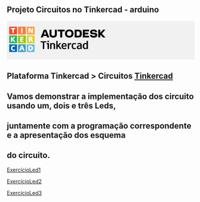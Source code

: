 

##  Projeto Circuitos no Tinkercad - arduino


 ![logo](img/circuits.png)




##  Plataforma Tinkercad > Circuitos [Tinkercad](https://www.tinkercad.com/)



## Vamos demonstrar a implementação dos circuito usando um, dois e três Leds,
## juntamente com a programação correspondente e  a apresentação dos esquema 
## do circuito.



[ExercícioLed1](https://github.com/pauloamoroso/ProjTinkarduino/blob/main/led1.md)





[ExercícioLed2](https://github.com/pauloamoroso/ProjTinkarduino/blob/main/led2.md)





[ExercícioLed3](https://github.com/pauloamoroso/ProjTinkarduino/blob/main/led3.md)

























